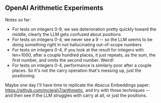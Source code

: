 ## OpenAI Arithmetic Experiments

Notes so far:

- For tests on integers 0-9, we see deterioration pretty quickly toward the middle, clearly the LLM gets confused about positions
- For tests on integers 0-4, we never see a 9 -- so the LLM seems to be doing something right in not hallucinating out-of-scope numbers
- For tests on integers 0-4, if you look at the result for integers with len=1000, after a couple hundred places, it just repeats, as the sum,
the first number, and omits the second number. Weird!
- For tests on integers 0-4, performance is similarly poor after a couple places. So it's not the carry operation that's messing up, just
the positioning. 

Maybe one day I'll have time to replicate the Abacus Embeddings paper: https://github.com/mcleish7/arithmetic, and try with those techniques -- and then see if the LLM struggles with carry at all, or just the positions.
